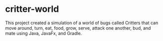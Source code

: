 # critter-world


This project created a simulation of a world of bugs called Critters that can move around, turn, eat, food, grow, serve, attack one
another, bud, and mate using Java, JavaFx, and Gradle. 
